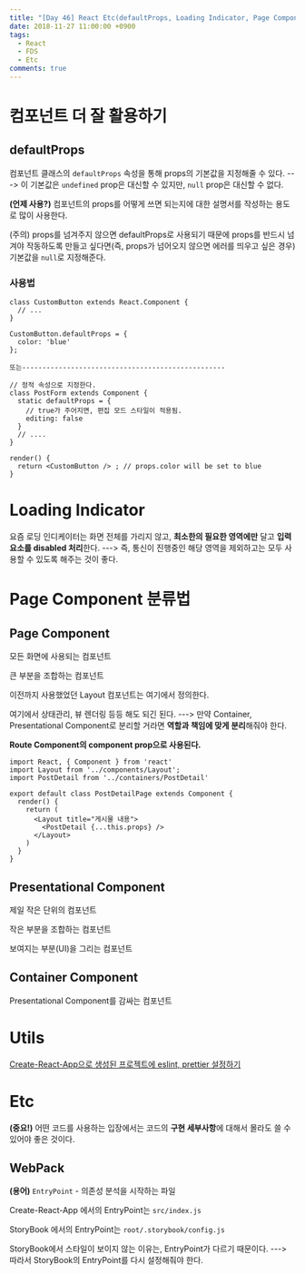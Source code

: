 ```yaml
---
title: "[Day 46] React Etc(defaultProps, Loading Indicator, Page Component, Code Formatter, StoryBook Config)"
date: 2018-11-27 11:00:00 +0900
tags:
  - React
  - FDS
  - Etc
comments: true
---
```


# 컴포넌트 더 잘 활용하기

## defaultProps

컴포넌트 클래스의 `defaultProps` 속성을 통해 props의 기본값을 지정해줄 수 있다. ---> 이 기본값은 `undefined` prop은 대신할 수 있지만, `null` prop은 대신할 수 없다.

**(언제 사용?)** 컴포넌트의 props를 어떻게 쓰면 되는지에 대한 설명서를 작성하는 용도로 많이 사용한다.

(주의) props를 넘겨주지 않으면 defaultProps로 사용되기 때문에 props를 반드시 넘겨야 작동하도록 만들고 싶다면(즉, props가 넘어오지 않으면 에러를 띄우고 싶은 경우) 기본값을 `null`로 지정해준다.

### 사용법

```react
class CustomButton extends React.Component {
  // ...
}

CustomButton.defaultProps = {
  color: 'blue'
};

또는--------------------------------------------------

// 정적 속성으로 지정한다.
class PostForm extends Component {
  static defaultProps = {
    // true가 주어지면, 편집 모드 스타일이 적용됨.
    editing: false
  }
  // ....
}
```

```react
render() {
  return <CustomButton /> ; // props.color will be set to blue
}
```



# Loading Indicator

요즘 로딩 인디케이터는 화면 전체를 가리지 않고, **최소한의 필요한 영역에만** 달고 **입력 요소를 disabled 처리**한다. ---> 즉, 통신이 진행중인 해당 영역을 제외하고는 모두 사용할 수 있도록 해주는 것이 좋다.



# Page Component 분류법

## Page Component

모든 화면에 사용되는 컴포넌트

큰 부분을 조합하는 컴포넌트

이전까지 사용했었던 Layout 컴포넌트는 여기에서 정의한다.

여기에서 상태관리, 뷰 렌더링 등등 해도 되긴 된다. ---> 만약 Container, Presentational Component로 분리할 거라면 **역할과 책임에 맞게 분리**해줘야 한다.

**Route Component의 component prop으로 사용된다.**

```react
import React, { Component } from 'react'
import Layout from '../components/Layout';
import PostDetail from '../containers/PostDetail'

export default class PostDetailPage extends Component {
  render() {
    return (
      <Layout title="게시물 내용">
        <PostDetail {...this.props} />
      </Layout>
    )
  }
}

```

## Presentational Component

제일 작은 단위의 컴포넌트

작은 부분을 조합하는 컴포넌트

보여지는 부분(UI)을 그리는 컴포넌트

## Container Component

Presentational Component를 감싸는 컴포넌트



# Utils

[Create-React-App으로 생성된 프로젝트에 eslint, prettier 설정하기](https://gist.github.com/seungha-kim/bdfa171962362f9308e5264766100dbe)



# Etc

**(중요!)** 어떤 코드를 사용하는 입장에서는 코드의 **구현 세부사항**에 대해서 몰라도 쓸 수 있어야 좋은 것이다.

## WebPack

**(용어)** `EntryPoint` - 의존성 분석을 시작하는 파일

Create-React-App 에서의 EntryPoint는 `src/index.js`

StoryBook 에서의 EntryPoint는 `root/.storybook/config.js`

StoryBook에서 스타일이 보이지 않는 이유는, EntryPoint가 다르기 때문이다. ---> 따라서 StoryBook의 EntryPoint를 다시 설정해줘야 한다.
